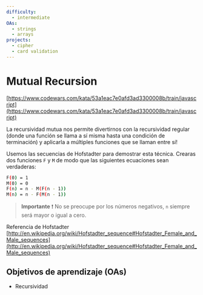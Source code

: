 ```yaml
---
difficulty:
  - intermediate
OAs:
  - strings
  - arrays
projects:
  - cipher
  - card validation
---
```


# Mutual Recursion

[https://www.codewars.com/kata/53a1eac7e0afd3ad3300008b/train/javascript](https://www.codewars.com/kata/53a1eac7e0afd3ad3300008b/train/javascript)

La recursividad mutua nos permite divertirnos con la recursividad regular
(donde una función se llama a sí misma hasta una condición de terminación)
y aplicarla a múltiples funciones que se llaman entre sí!

Usemos las secuencias de Hofstadter para demostrar esta técnica.
Crearas dos funciones `F` y `M` de modo que las siguientes ecuaciones sean verdaderas:

```sh
F(0) = 1
M(0) = 0
F(n) = n - M(F(n - 1))
M(n) = n - F(M(n - 1))
```

> __Importante__ ❗
> No se preocupe por los números negativos, `n` siempre será mayor o igual a cero.

Referencia de Hofstadter [http://en.wikipedia.org/wiki/Hofstadter_sequence#Hofstadter_Female_and_Male_sequences](http://en.wikipedia.org/wiki/Hofstadter_sequence#Hofstadter_Female_and_Male_sequences)

## Objetivos de aprendizaje (OAs)

- Recursividad
